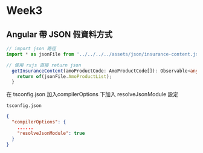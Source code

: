 # Week3

## Angular 帶 JSON 假資料方式

```ts
// import json 路徑
import * as jsonFile from '../../../../assets/json/insurance-content.json';

// 使用 rxjs 直接 return json
  getInsuranceContent(amoProductCode: AmoProductCode[]): Observable<any> {
    return of(jsonFile.AmoProductList);
  }

```

在 tsconfig.json 加入compilerOptions 下加入 resolveJsonModule 設定

`tsconfig.json`

```json
{
  "compilerOptions": {
    ......
    "resolveJsonModule": true
  }
}
```
